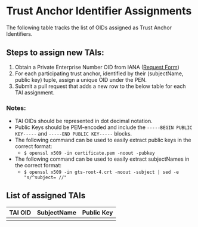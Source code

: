 # Trust Anchor Identifier Assignments
The following table tracks the list of OIDs assigned as Trust Anchor Identifiers.

## Steps to assign new TAIs:
1. Obtain a Private Enterprise Number OID from IANA ([Request Form](https://www.iana.org/assignments/enterprise-numbers/assignment/apply/))
2. For each participating trust anchor, identified by their (subjectName, public key) tuple, assign a unique OID under the PEN.
3. Submit a pull request that adds a new row to the below table for each TAI assignment.

### Notes:
* TAI OIDs should be represented in dot decimal notation.
* Public Keys should be PEM-encoded and include the `-----BEGIN PUBLIC KEY-----` and `-----END PUBLIC KEY-----` blocks. 
* The following command can be used to easily extract public keys in the correct format:
    * `$ openssl x509 -in certificate.pem -noout -pubkey`
* The following command can be used to easily extract subjectNames in the correct format:
    * `$ openssl x509 -in gts-root-4.crt -noout -subject | sed -e "s/^subject= //"`

## List of assigned TAIs
|TAI OID|SubjectName|Public Key|
|-------|-----------|----------|
||||
